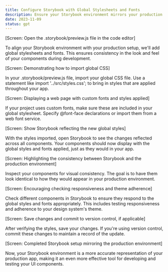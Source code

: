 ```yaml
---
title: Configure Storybook with Global Stylesheets and Fonts
description: Ensure your Storybook environment mirrors your production setup. Learn to add global stylesheets and fonts, creating a consistent look and feel across your project and component library.
date: 2023-11-09
status: gpt
---
```


[Screen: Open the .storybook/preview.js file in the code editor]

To align your Storybook environment with your production setup, we'll add global stylesheets and fonts. This ensures consistency in the look and feel of your components during development.

[Screen: Demonstrating how to import global CSS]

In your .storybook/preview.js file, import your global CSS file. Use a statement like import '../src/styles.css'; to bring in styles that are applied throughout your app.

[Screen: Displaying a web page with custom fonts and styles applied]

If your project uses custom fonts, make sure these are included in your global stylesheet. Specify @font-face declarations or import them from a web font service.

[Screen: Show Storybook reflecting the new global styles]

With the styles imported, open Storybook to see the changes reflected across all components. Your components should now display with the global styles and fonts applied, just as they would in your app.

[Screen: Highlighting the consistency between Storybook and the production environment]

Inspect your components for visual consistency. The goal is to have them look identical to how they would appear in your production environment.

[Screen: Encouraging checking responsiveness and theme adherence]

Check different components in Storybook to ensure they respond to the global styles and fonts appropriately. This includes testing responsiveness and adherence to your design system's theme.

[Screen: Save changes and commit to version control, if applicable]

After verifying the styles, save your changes. If you're using version control, commit these changes to maintain a record of the update.

[Screen: Completed Storybook setup mirroring the production environment]

Now, your Storybook environment is a more accurate representation of your production app, making it an even more effective tool for developing and testing your UI components.
